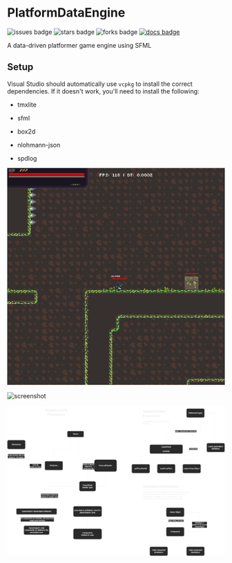 # PlatformDataEngine
![issues badge](https://img.shields.io/github/issues/nlaha/PlatformDataEngine)
![stars badge](https://img.shields.io/github/stars/nlaha/PlatformDataEngine)
![forks badge](https://img.shields.io/github/forks/nlaha/PlatformDataEngine)
[![docs badge](https://img.shields.io/badge/Documentation-API%20Reference-red)](https://nlaha.github.io/PlatformDataEngine/html/annotated.html)

A data-driven platformer game engine using SFML

## Setup

Visual Studio should automatically use `vcpkg` to install the correct dependencies. If it doesn't work, you'll need to install the following:

- tmxlite

- sfml

- box2d

- nlohmann-json

- spdlog

![screenshot](./screenshots/sc3.jpg)

![screenshot](./screenshots/NetworkSc.gif)

![screenshot](./screenshots/ClassDiagram.drawio.png)
